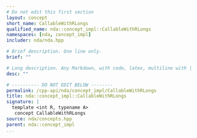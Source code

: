 ```yaml
---
# Do not edit this first section
layout: concept
short_name: CallableWithRLongs
qualified_name: nda::concept_impl::CallableWithRLongs
namespaces: [nda, concept_impl]
includer: nda/nda.hpp

# Brief description. One line only.
brief: ""

# Long description. Any Markdown, with code, latex, multiline with |
desc: ""

# ---------- DO NOT EDIT BELOW --------
permalink: /cpp-api/nda/concept_impl/CallableWithRLongs
title: nda::concept_impl::CallableWithRLongs
signature: |
  template <int R, typename A>
   concept CallableWithRLongs
source: nda/concepts.hpp
parent: nda::concept_impl
...
```


